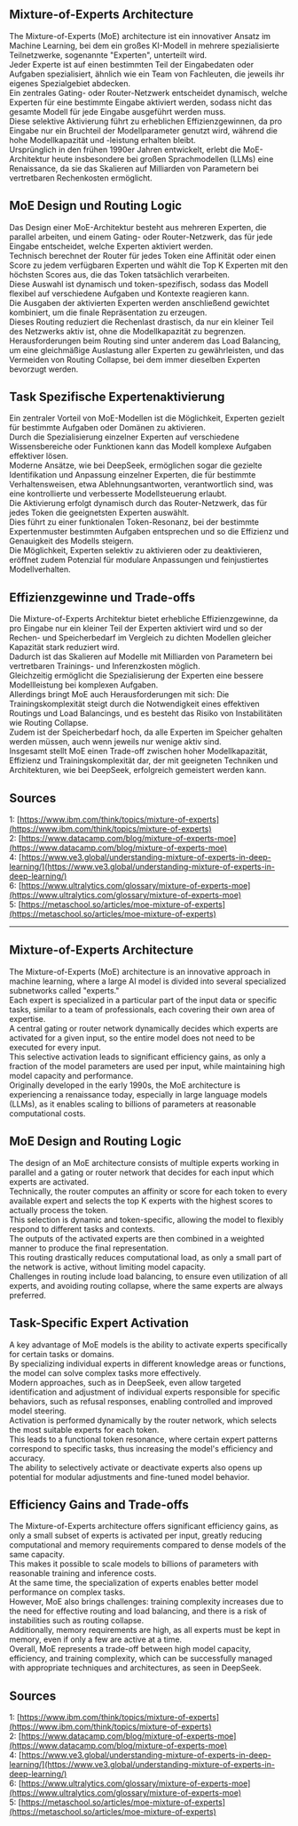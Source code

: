 ## Mixture-of-Experts Architecture

The Mixture-of-Experts (MoE) architecture ist ein innovativer Ansatz im Machine Learning, bei dem ein großes KI-Modell in mehrere spezialisierte Teilnetzwerke, sogenannte "Experten", unterteilt wird.  
Jeder Experte ist auf einen bestimmten Teil der Eingabedaten oder Aufgaben spezialisiert, ähnlich wie ein Team von Fachleuten, die jeweils ihr eigenes Spezialgebiet abdecken.  
Ein zentrales Gating- oder Router-Netzwerk entscheidet dynamisch, welche Experten für eine bestimmte Eingabe aktiviert werden, sodass nicht das gesamte Modell für jede Eingabe ausgeführt werden muss.  
Diese selektive Aktivierung führt zu erheblichen Effizienzgewinnen, da pro Eingabe nur ein Bruchteil der Modellparameter genutzt wird, während die hohe Modellkapazität und -leistung erhalten bleibt.  
Ursprünglich in den frühen 1990er Jahren entwickelt, erlebt die MoE-Architektur heute insbesondere bei großen Sprachmodellen (LLMs) eine Renaissance, da sie das Skalieren auf Milliarden von Parametern bei vertretbaren Rechenkosten ermöglicht.

## MoE Design und Routing Logic

Das Design einer MoE-Architektur besteht aus mehreren Experten, die parallel arbeiten, und einem Gating- oder Router-Netzwerk, das für jede Eingabe entscheidet, welche Experten aktiviert werden.  
Technisch berechnet der Router für jedes Token eine Affinität oder einen Score zu jedem verfügbaren Experten und wählt die Top K Experten mit den höchsten Scores aus, die das Token tatsächlich verarbeiten.  
Diese Auswahl ist dynamisch und token-spezifisch, sodass das Modell flexibel auf verschiedene Aufgaben und Kontexte reagieren kann.  
Die Ausgaben der aktivierten Experten werden anschließend gewichtet kombiniert, um die finale Repräsentation zu erzeugen.  
Dieses Routing reduziert die Rechenlast drastisch, da nur ein kleiner Teil des Netzwerks aktiv ist, ohne die Modellkapazität zu begrenzen.  
Herausforderungen beim Routing sind unter anderem das Load Balancing, um eine gleichmäßige Auslastung aller Experten zu gewährleisten, und das Vermeiden von Routing Collapse, bei dem immer dieselben Experten bevorzugt werden.

## Task Spezifische Expertenaktivierung

Ein zentraler Vorteil von MoE-Modellen ist die Möglichkeit, Experten gezielt für bestimmte Aufgaben oder Domänen zu aktivieren.  
Durch die Spezialisierung einzelner Experten auf verschiedene Wissensbereiche oder Funktionen kann das Modell komplexe Aufgaben effektiver lösen.  
Moderne Ansätze, wie bei DeepSeek, ermöglichen sogar die gezielte Identifikation und Anpassung einzelner Experten, die für bestimmte Verhaltensweisen, etwa Ablehnungsantworten, 
verantwortlich sind, was eine kontrollierte und verbesserte Modellsteuerung erlaubt.  
Die Aktivierung erfolgt dynamisch durch das Router-Netzwerk, das für jedes Token die geeignetsten Experten auswählt.  
Dies führt zu einer funktionalen Token-Resonanz, bei der bestimmte Expertenmuster bestimmten Aufgaben entsprechen und so die Effizienz und Genauigkeit des Modells steigern.  
Die Möglichkeit, Experten selektiv zu aktivieren oder zu deaktivieren, eröffnet zudem Potenzial für modulare Anpassungen und feinjustiertes Modellverhalten.

## Effizienzgewinne und Trade-offs

Die Mixture-of-Experts Architektur bietet erhebliche Effizienzgewinne, da pro Eingabe nur ein kleiner Teil der Experten aktiviert wird und so der Rechen- und Speicherbedarf im Vergleich zu dichten Modellen gleicher Kapazität stark reduziert wird.  
Dadurch ist das Skalieren auf Modelle mit Milliarden von Parametern bei vertretbaren Trainings- und Inferenzkosten möglich.  
Gleichzeitig ermöglicht die Spezialisierung der Experten eine bessere Modellleistung bei komplexen Aufgaben.  
Allerdings bringt MoE auch Herausforderungen mit sich: Die Trainingskomplexität steigt durch die Notwendigkeit eines effektiven Routings und Load Balancings, und es besteht das Risiko von Instabilitäten wie Routing Collapse.  
Zudem ist der Speicherbedarf hoch, da alle Experten im Speicher gehalten werden müssen, auch wenn jeweils nur wenige aktiv sind.  
Insgesamt stellt MoE einen Trade-off zwischen hoher Modellkapazität, Effizienz und Trainingskomplexität dar, der mit geeigneten Techniken und Architekturen, wie bei DeepSeek, erfolgreich gemeistert werden kann.

## Sources
1: [https://www.ibm.com/think/topics/mixture-of-experts](https://www.ibm.com/think/topics/mixture-of-experts)  
2: [https://www.datacamp.com/blog/mixture-of-experts-moe](https://www.datacamp.com/blog/mixture-of-experts-moe)  
4: [https://www.ve3.global/understanding-mixture-of-experts-in-deep-learning/](https://www.ve3.global/understanding-mixture-of-experts-in-deep-learning/)  
6: [https://www.ultralytics.com/glossary/mixture-of-experts-moe](https://www.ultralytics.com/glossary/mixture-of-experts-moe)  
5: [https://metaschool.so/articles/moe-mixture-of-experts](https://metaschool.so/articles/moe-mixture-of-experts)

--------------------------------


## Mixture-of-Experts Architecture

The Mixture-of-Experts (MoE) architecture is an innovative approach in machine learning, where a large AI model is divided into several specialized subnetworks called "experts."  
Each expert is specialized in a particular part of the input data or specific tasks, similar to a team of professionals, each covering their own area of expertise.  
A central gating or router network dynamically decides which experts are activated for a given input, so the entire model does not need to be executed for every input.  
This selective activation leads to significant efficiency gains, as only a fraction of the model parameters are used per input, while maintaining high model capacity and performance.  
Originally developed in the early 1990s, the MoE architecture is experiencing a renaissance today, especially in large language models (LLMs), as it enables scaling to billions of parameters at reasonable computational costs.

## MoE Design and Routing Logic

The design of an MoE architecture consists of multiple experts working in parallel and a gating or router network that decides for each input which experts are activated.  
Technically, the router computes an affinity or score for each token to every available expert and selects the top K experts with the highest scores to actually process the token.  
This selection is dynamic and token-specific, allowing the model to flexibly respond to different tasks and contexts.  
The outputs of the activated experts are then combined in a weighted manner to produce the final representation.  
This routing drastically reduces computational load, as only a small part of the network is active, without limiting model capacity.  
Challenges in routing include load balancing, to ensure even utilization of all experts, and avoiding routing collapse, where the same experts are always preferred.

## Task-Specific Expert Activation

A key advantage of MoE models is the ability to activate experts specifically for certain tasks or domains.  
By specializing individual experts in different knowledge areas or functions, the model can solve complex tasks more effectively.  
Modern approaches, such as in DeepSeek, even allow targeted identification and adjustment of individual experts responsible for specific behaviors, such as refusal responses, enabling controlled and improved model steering.  
Activation is performed dynamically by the router network, which selects the most suitable experts for each token.  
This leads to a functional token resonance, where certain expert patterns correspond to specific tasks, thus increasing the model's efficiency and accuracy.  
The ability to selectively activate or deactivate experts also opens up potential for modular adjustments and fine-tuned model behavior.

## Efficiency Gains and Trade-offs

The Mixture-of-Experts architecture offers significant efficiency gains, as only a small subset of experts is activated per input, greatly reducing computational and memory requirements compared to dense models of the same capacity.  
This makes it possible to scale models to billions of parameters with reasonable training and inference costs.  
At the same time, the specialization of experts enables better model performance on complex tasks.  
However, MoE also brings challenges: training complexity increases due to the need for effective routing and load balancing, and there is a risk of instabilities such as routing collapse.  
Additionally, memory requirements are high, as all experts must be kept in memory, even if only a few are active at a time.  
Overall, MoE represents a trade-off between high model capacity, efficiency, and training complexity, which can be successfully managed with appropriate techniques and architectures, as seen in DeepSeek.

## Sources
1: [https://www.ibm.com/think/topics/mixture-of-experts](https://www.ibm.com/think/topics/mixture-of-experts)  
2: [https://www.datacamp.com/blog/mixture-of-experts-moe](https://www.datacamp.com/blog/mixture-of-experts-moe)  
4: [https://www.ve3.global/understanding-mixture-of-experts-in-deep-learning/](https://www.ve3.global/understanding-mixture-of-experts-in-deep-learning/)  
6: [https://www.ultralytics.com/glossary/mixture-of-experts-moe](https://www.ultralytics.com/glossary/mixture-of-experts-moe)  
5: [https://metaschool.so/articles/moe-mixture-of-experts](https://metaschool.so/articles/moe-mixture-of-experts)